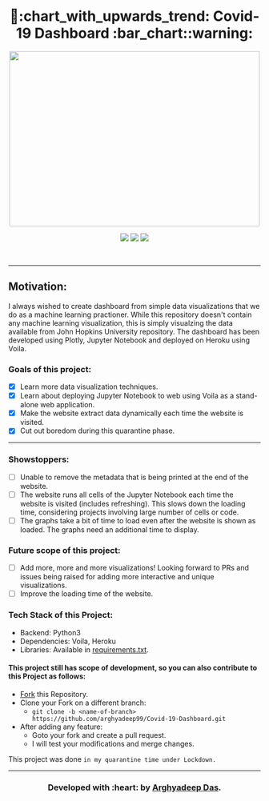<h1 align="center"> 🦠:chart_with_upwards_trend: Covid-19 Dashboard :bar_chart::warning: </h1>

<div align="center">

<img src="https://i0.wp.com/inc42.com/wp-content/uploads/2020/03/quarantine-app-india-startups-featured.jpg?resize=680%2C510&ssl=1" width=500px height=350px/>

<br>

[![](https://img.shields.io/badge/Made_with-Python3-red?style=for-the-badge&logo=python)](https://www.python.org "Python3")
[![](https://img.shields.io/badge/IDE-Jupyter_Notebook-red?style=for-the-badge&logo=jupyter)](https://jupyter.org/  "Jupyter Notebook")
[![](https://img.shields.io/badge/Deployed_on-Heroku-red?style=for-the-badge&logo=heroku)](https://www.heroku.com/  "Heroku")

<br>

</div>

---

<h2>Motivation:</h2> 

I always wished to create dashboard from simple data visualizations that we do as a machine learning practioner. While this repository doesn't contain any machine learning visualization, this is simply visualzing the data available from John Hopkins University repository. The dashboard has been developed using Plotly, Jupyter Notebook and deployed on Heroku using Voila.

### Goals of this project:

* [x] Learn more data visualization techniques. 
* [x] Learn about deploying Jupyter Notebook to web using Voila as a stand-alone web application.
* [x] Make the website extract data dynamically each time the website is visited.
* [x] Cut out boredom during this quarantine phase. 

---

### Showstoppers:

* [ ] Unable to remove the metadata that is being printed at the end of the website.
* [ ] The website runs all cells of the Jupyter Notebook each time the website is visited (includes refreshing). This slows down the loading time, considering projects involving large number of cells or code.
* [ ] The graphs take a bit of time to load even after the website is shown as loaded. The graphs need an additional time to display. 

### Future scope of this project:

* [ ] Add more, more and more visualizations! Looking forward to PRs and issues being raised for adding more interactive and unique visualizations.  
* [ ] Improve the loading time of the website. 

### Tech Stack of this Project:

* Backend: Python3
* Dependencies: Voila, Heroku
* Libraries: Available in [requirements.txt](https://github.com/arghyadeep99/Covid-19-Dashboard/blob/master/requirements.txt).


#### This project still has scope of development, so you can also contribute to this Project as follows:
* [Fork](https://github.com/arghyadeep99/Covid-19-Dashboard) this Repository.
* Clone your Fork on a different branch:
	* `git clone -b <name-of-branch> https://github.com/arghyadeep99/Covid-19-Dashboard.git`
* After adding any feature:
	* Goto your fork and create a pull request.
	* I will test your modifications and merge changes.

This project was done `in my quarantine time under Lockdown.`

---
<h3 align="center"><b>Developed with :heart: by <a href="https://github.com/arghyadeep99">Arghyadeep Das</a>.</b></h1>


